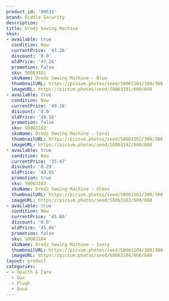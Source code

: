 ```yaml
---
product_id: '00631'
brand: Riddle Security
description: ''
title: Dredz Sewing Machine
skus:
- available: true
  condition: New
  currentPrice: '47.26'
  discount: '0.0'
  oldPrice: '47.26'
  promotion: false
  sku: S0063101
  skuName: Dredz Sewing Machine - Blue
  thumbnailURL: https://picsum.photos/seed/S0063101/300/300
  imageURL: https://picsum.photos/seed/S0063101/600/600
- available: true
  condition: New
  currentPrice: '49.16'
  discount: '0.0'
  oldPrice: '49.16'
  promotion: false
  sku: S0063102
  skuName: Dredz Sewing Machine - Coral
  thumbnailURL: https://picsum.photos/seed/S0063102/300/300
  imageURL: https://picsum.photos/seed/S0063102/600/600
- available: true
  condition: New
  currentPrice: '35.47'
  discount: '0.29'
  oldPrice: '49.65'
  promotion: true
  sku: S0063103
  skuName: Dredz Sewing Machine - Olden
  thumbnailURL: https://picsum.photos/seed/S0063103/300/300
  imageURL: https://picsum.photos/seed/S0063103/600/600
- available: true
  condition: New
  currentPrice: '45.66'
  discount: '0.0'
  oldPrice: '45.66'
  promotion: false
  sku: S0063104
  skuName: Dredz Sewing Machine - Ivory
  thumbnailURL: https://picsum.photos/seed/S0063104/300/300
  imageURL: https://picsum.photos/seed/S0063104/600/600
layout: product
categories:
- - Health & Care
  - Qux
  - Plugh
  - Quux
---
```

